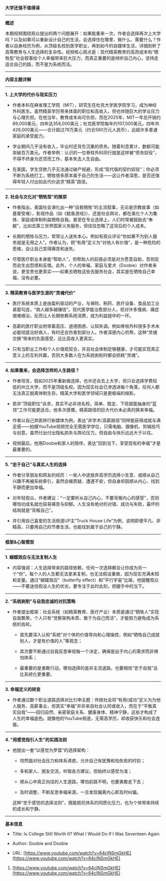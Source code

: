 **大学还值不值得读**

---

**概述**

本期视频围绕观众提出的两个问题展开：如果能重来一次，作者会选择再次上大学吗？以及如果可以重新设计自己的生活，会选择住在哪里、做什么、需要什么？作者以自身经历为例，从顶级名校到医学职业，再到如今的自媒体生活，详细剖析了高等教育与人生选择的复杂性。视频核心观点是：现代精英教育的高昂成本和“牺牲型”社会叙事给个人幸福带来巨大压力，而真正重要的是倾听自己内心，坚持走适合自己的路，而不是为系统而活。

---

**内容主题详解**

---

**1. 上大学的代价与现实压力**

- 作者本科在麻省理工学院（MIT），研究生在杜克大学医学院学习，成为神经外科医生。虽然精英学历带来体面的职位和高收入，但也伴随巨大的学业压力与心理负担。在他当年，教育成本尚可负担，而在2025年，MIT一年总开销约89,000美元，四年达356,000美元；杜克医学院每年约107,000美元，四年共428,000美元——合计超过78万美元（约合560万元人民币），远超许多普通家庭的承受能力。
    
- 学业期间几乎没有收入，毕业时还背负沉重的债务。随着利息累计，数额可能突破百万美元。作者举例：认识的一位脊柱外科同行就是这样被“债务奴役”，不得不终身为还贷而工作，基本失去人生自由。
    
- 在美国，学生贷款几乎无法通过破产规避，形成“现代版的契约奴役”；你必须不断为系统打工，牺牲很多原本属于自己的生活——这让作者深思，是否还值得年轻人付出如此代价追求“精英”路径。
    

---

**2. 社会与文化对“牺牲型”的推崇**

- 作者指出，美国社会演化出一种“自我牺牲”的主流叙事，无论是宗教故事（如基督受难），影视作品（如《鱿鱼游戏》）、还是社会舆论，都在美化个人为集体、家庭或体制利益牺牲自我。甚至在专业选择上，人们时常被鼓励去“奉献”，比如去第三世界国家义务服务，但往往忽略了这背后的个人成本。
    
- 长期的牺牲与压力，常常让人迷失本心。例如有观众评论“你如果不为别人服务就是无用之人”。作者认为，把“有用”定义为“对他人有价值”，是一种危险的思维，会让自己变得痛苦和迷失。
    
- 尽管医疗职业本身能“帮助人”，但帮助人的前提必须是对方愿意自助，否则反而会生出怨恨和反噬。此外，个人的幸福、家庭与爱犬（Doobie）对作者来说，更宝贵也更真实——如果去牺牲这些去服务社会，其实是在牺牲自己幸福，没有必要。
    

---

**3. 精英教育与医学生涯的“灵魂代价”**

- 医疗系统本质上是由盈利驱动的产业，与保险、制药、医疗设备、食品加工业紧密勾连，“病人越多越赚钱”。现代医学能治愈部分人，但对许多慢病、痛症很难根治，反而让人长期依赖系统消费，成为利益链中的一环。
    
- 高薪的医疗职业附带着高压、道德困惑、认知失调。例如脊柱外科很多手术未必能彻底治好病人，有时还会伤害到部分人。作者深感内心煎熬，这种“灵魂交换”带来的负面感受，远比高收入更真实。
    
- 只有当职业工作和个人价值观契合，并且社会体制足够健康，才可能实现真正意义上的互利共赢，否则大多数人在为系统剥削时都会损耗“灵魂”。
    

---

**4. 如果重来，会选择怎样的人生路径？**

- 作者坦言，假如2025年重新做选择，也许还会去上大学，但只会选择学费较低的州立大学，而不是顶级名校。因为现实社会已渗透进每个角落，任何人都无法真正脱离体制生存。精英大学和医学领域只是更极端的缩影。
    
- 若非“顶级职位”诉求，其实不必非进名校，简单、稳定、下班就能抽身的“蓝领”工作可能更适合。他多次感慨，精英路径的巨大代价未必真的换来幸福。
    
- 作者以自己弃医转行新媒体为例，表达“非学术/高薪路径”同样能获得成就与满足感——拍摄YouTube视频完全无需医学学位，只需电脑、摄像机、剪辑技巧与创意。虽然付出付出隐私损失与舆论压力，但自由与快乐远远大于以往。
    
- 视频最后，他用Doobie和家人的陪伴，表达“回到当下，享受现有的幸福”才是最重要的。
    

---

**5. “忠于自己”与真实人生的选择**

- 作者分享朋友和网友的经历：一些人中途放弃高学历选择小生意、或顺从自己兴趣不再被系统牵引，虽然会被质疑、遭遇不安，但自身却因顺从内心、找到平静而更加幸福。
    
- 对年轻观众，作者建议：“一定要听从自己内心，不要背叛内心的感受”，否则哪怕功成名就也容易痛苦与抑郁。人生没有绝对的对错、成功与失败，最坏的结局就是“背叛自己”。
    
- 并引用自己喜爱的生活频道UP主“Truck House Life”为例，说明即便平凡、非精英，只要用自己的节奏生活，也能找到属于自己的宁静。
    

---

**框架&心智模型**

---

**1. 蝴蝶效应与无法复制人生**

- 内容强调：人生选择带来的路径依赖，任何一次选择都会让你成为另一个“你”。每个人的人生都无法拿来复制，也无法假设重做，因为现实充满未知和变量。通过“蝴蝶效应”（butterfly effect）和“平行宇宙”比喻，他提醒观众——不要迷信假设人生的优劣，要专注于此时此刻，把握手中的当下。
    

---

**2. “系统剥削”与自我忠诚的对抗策略**

- 作者提出框架：社会系统（如精英教育、医疗产业）本质是通过“牺牲人”实现自我繁荣，个人只有“觉察架构本质、敢于为自己而活”，才能努力避免成为系统的齿轮。
    
    - 首先要深入认知“系统”对个体的价值导向和心理操控，例如“牺牲自己成就别人，才是有价值的人”等观念；
        
    - 其次要不断通过自我反思审视每一个决定，确保是出于内心的需求而非惧怕体系；
        
    - 最重要的是勇敢行动，哪怕选择的是非主流道路，也要相信“忠于自我”总比系统化更重要。
        

---

**3. 幸福定义的转变**

- 作者通过数个职业道路选择对比引申主题：传统社会将“有用/成功”定义为为他人服务、高薪事业，但其实“幸福”并非来自社会认同或收入，而在于“平衡真实自我”——回归自然、亲密家庭关系、健康身体、精神宁静，这些才构成了人生的幸福底色。就像他的YouTube频道，无需高学历，却收获快乐和社会连接。
    

---

**4. “用感觉指引人生”的实践法则**

- 他提出一套“以感觉为罗盘”的选择架构：
    
    - 坦然面对社会压力和体系诱惑，允许自己有犹豫和怕失败的时刻；
        
    - 多和家人、朋友交流，听取各方建议，但始终以感受为准；
        
    - 顺从心中真正向往的人生道路，哪怕前路不明，也要勇敢走下去；
        
    - 及时调整，不断反思幸福来源，一旦发现偏离内心即及时纠偏。
        
    
    这种“忠于感觉的选择法则”，既能抵抗体系的同质化压力，也为个体带来持续的成长和宁静。
    

---

**基本信息**

- Title: Is College Still Worth It? What I Would Do If I Was Seventeen Again
    
- Author: Goobie and Doobie
    
- URL: [https://www.youtube.com/watch?v=64cINSmGkHE](https://www.youtube.com/watch?v=64cINSmGkHE)
    

1. [https://www.youtube.com/watch?v=64cINSmGkHE](https://www.youtube.com/watch?v=64cINSmGkHE)